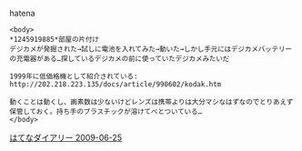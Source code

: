 
hatena

```
<body>
*1245919885*部屋の片付け
デジカメが発掘された→試しに電池を入れてみた→動いた→しかし手元にはデジカメバッテリーの充電器がある…探しているデジカメの前に使っていたデジカメみたいだ

1999年に低価格機として紹介されている: http://202.218.223.135/docs/article/990602/kodak.htm

動くことは動くし、画素数は少ないけどレンズは携帯よりは大分マシなはずなのでとりあえず保管しておく。持ち手のブラスチックが溶けてべとついている…
</body>
```


[はてなダイアリー 2009-06-25](https://nishiohirokazu.hatenadiary.org/archive/2009/06/25)